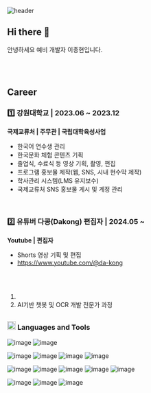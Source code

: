 ![header](https://capsule-render.vercel.app/api?type=rounded&color=0:36473C,100:2F4F4F&text=JongHyeon&fontColor=ffffff&fontSize=45&animation=twinkling&desc=git%20hub&descAlignY=70&descAlign=50&descSize=20&height=200)


## Hi there 👋
안녕하세요 예비 개발자 이종현입니다.


<br>
<br>

## Career

### 1️⃣ 강원대학교 | 2023.06 ~ 2023.12
**국제교류처 | 주무관 | 국립대학육성사업**

- 한국어 연수생 관리
- 한국문화 체험 콘텐츠 기획
- 졸업식, 수료식 등 영상 기획, 촬영, 편집
- 프로그램 홍보물 제작(웹, SNS, 시내 현수막 제작)
- 학사관리 시스템(LMS 유지보수)
- 국제교류처 SNS 홍보물 게시 및 계정 관리
<br>

### 2️⃣ 유튜버 다콩(Dakong) 편집자 | 2024.05 ~
**Youtube | 편집자**

- Shorts 영상 기획 및 편집
- https://www.youtube.com/@da-kong


<br>
<br>


1. 
2. AI기반 챗봇 및 OCR 개발 전문가 과정

##


### <img src="https://github.com/user-attachments/assets/45230baf-f26a-4dee-b446-189153f67626" width="20"/> Languages and Tools

![image](https://github.com/user-attachments/assets/5accb517-be94-4a11-8079-5eff54a9b350)
![image](https://github.com/user-attachments/assets/a4604413-e157-41bd-875a-0cf41874e298)

![image](https://github.com/user-attachments/assets/72b8ffcd-4f2b-413a-982f-b9948ef89cb6)
![image](https://github.com/user-attachments/assets/1f5acc72-0308-4d84-8faa-6980706d907a)
![image](https://github.com/user-attachments/assets/965837eb-1b40-4e54-81b1-f21b35aaa0d2)
![image](https://github.com/user-attachments/assets/2a48aefc-868e-4995-9ef4-bbec05dac278)

![image](https://github.com/user-attachments/assets/832ab43f-e08d-46e6-992e-f562e31ab66e)
![image](https://github.com/user-attachments/assets/f781f5dc-bdba-43b9-ba60-feb3529beec9)
![image](https://github.com/user-attachments/assets/21c9d680-5c36-4bd6-85e1-b49ea9506baf)
![image](https://github.com/user-attachments/assets/2d950c8b-48b7-4ab8-8579-4fb977f8fed2)
![image](https://github.com/user-attachments/assets/8b28b69e-1cd0-4e73-b37d-64fe8de32404)

![image](https://github.com/user-attachments/assets/8c8946e5-2602-45b8-9e3f-4698b71ffc75)
![image](https://github.com/user-attachments/assets/ba4ac854-93aa-44c2-b0ea-7bf4c2d717cc)
![image](https://github.com/user-attachments/assets/2c492224-ea57-475e-bc78-f981e8d57b62)

